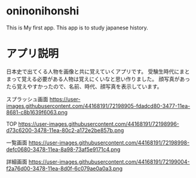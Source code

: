 # oninonihonshi
This is My first app.
This app is to study japanese history.

# アプリ説明
日本史で出てくる人物を画像と共に覚えていくアプリです。
受験生時代にまとまって覚える必要がある人物は覚えにくいなと思い作りました。
顔写真があったら覚えやすかったので、名前、時代、顔写真を表示しています。

スプラッシュ画面
https://user-images.githubusercontent.com/44168191/72198905-fdadcd80-3477-11ea-8681-c8b1639f6063.png

TOP
https://user-images.githubusercontent.com/44168191/72198996-d73c6200-3478-11ea-80c2-a172e2be857b.png

一覧画面
https://user-images.githubusercontent.com/44168191/72198998-defc0680-3478-11ea-8a98-73af5e9171c4.png

詳細画面
https://user-images.githubusercontent.com/44168191/72199004-f2a76d00-3478-11ea-8d0f-6c079ae0a0a3.png
